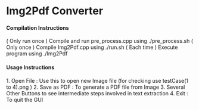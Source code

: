 <h1> Img2Pdf Converter </h1>

<h4> Compilation Instructions </h4>
	( Only run once ) Compile and run pre_process.cpp using ./pre_process.sh
	( Only once ) Compile Img2Pdf.cpp using ./run.sh
	( Each time ) Execute program using ./Img2Pdf

<h4> Usage Instructions </h4>
	1. Open File : Use this to open new Image file (for checking use testCase(1 to 4).png )
	2. Save as PDF : To generate a PDF file from Image
	3. Several Other Buttons to see intermediate steps involved in text extraction
	4. Exit : To quit the GUI
